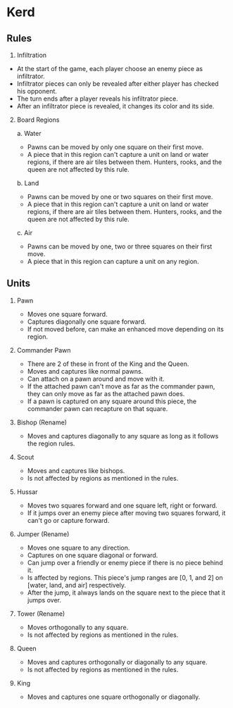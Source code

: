 # Kerd
  
  ## Rules
  
  1. Infiltration
  - At the start of the game, each player choose an enemy piece as infiltrator.
  - Infiltrator pieces can only be revealed after either player has checked his opponent.
  - The turn ends after a player reveals his infiltrator piece.
  - After an infiltrator piece is revealed, it changes its color and its side.
  
  2. Board Regions
  
     a. Water
     
        - Pawns can be moved by only one square on their first move.
        - A piece that in this region can't capture a unit on land or water regions, if there are air tiles between them. Hunters, rooks, and the queen are not affected by this rule.
        
     b. Land
     
        - Pawns can be moved by one or two squares on their first move.
        - A piece that in this region can't capture a unit on land or water regions, if there are air tiles between them. Hunters, rooks, and the queen are not affected by this rule.

     c. Air
        
        - Pawns can be moved by one, two or three squares on their first move.
        - A piece that in this region can capture a unit on any region.
     
  
  ## Units

  1. Pawn
     
     - Moves one square forward.
     - Captures diagonally one square forward.
     - If not moved before, can make an enhanced move depending on its region.

  2. Commander Pawn
     
     - There are 2 of these in front of the King and the Queen.
     - Moves and captures like normal pawns.
     - Can attach on a pawn around and move with it.
     - If the attached pawn can't move as far as the commander pawn, they can only move as far as the attached pawn does.
     - If a pawn is captured on any square around this piece, the commander pawn can recapture on that square. 

  3. Bishop (Rename)
     
     - Moves and captures diagonally to any square as long as it follows the region rules.
  
  4. Scout

     - Moves and captures like bishops.
     - Is not affected by regions as mentioned in the rules.

  5. Hussar

     - Moves two squares forward and one square left, right or forward.
     - If it jumps over an enemy piece after moving two squares forward, it can't go or capture forward.
  
  6. Jumper (Rename)
     
     - Moves one square to any direction.
     - Captures on one square diagonal or forward.
     - Can jump over a friendly or enemy piece if there is no piece behind it.
     - Is affected by regions. This piece's jump ranges are [0, 1, and 2] on [water, land, and air] respectively.
     - After the jump, it always lands on the square next to the piece that it jumps over.
  
  7. Tower (Rename)

     - Moves orthogonally to any square.
     - Is not affected by regions as mentioned in the rules.
    
  8. Queen

     - Moves and captures orthogonally or diagonally to any square.
     - Is not affected by regions as mentioned in the rules.

  9. King

     - Moves and captures one square orthogonally or diagonally.
